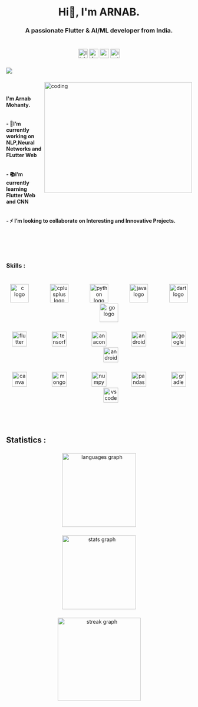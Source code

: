 <h1 align="center">Hi👋, I'm ARNAB.</h1>

###

<h3 align="center">A passionate Flutter & AI/ML developer from India.</h3>

###

<br clear="both">

<div align="center">
  <img src="https://img.shields.io/static/v1?message=LinkedIn&logo=linkedin&label=&color=0077B5&logoColor=white&labelColor=&style=for-the-badge" height="25" alt="linkedin logo"  />
  <img src="https://img.shields.io/static/v1?message=Discord&logo=discord&label=&color=7289DA&logoColor=white&labelColor=&style=for-the-badge" height="25" alt="discord logo"  />
  <img src="https://img.shields.io/static/v1?message=Gmail&logo=gmail&label=&color=D14836&logoColor=white&labelColor=&style=for-the-badge" height="25" alt="gmail logo"  />
  <img src="https://img.shields.io/static/v1?message=Instagram&logo=instagram&label=&color=E4405F&logoColor=white&labelColor=&style=for-the-badge" height="25" alt="instagram logo"  />
</div>

###

<div align="left">
  <img src="https://visitor-badge.laobi.icu/badge?page_id=arnabmohanty7803.arnabmohanty7803&left_color=red&right_color=aqua&left_text=VISITS"  />
</div>

###

<img align="right" alt="coding" height=300 width=400 src="https://cms.codigee.com/wp-content/uploads/2023/04/coding.gif">
<br>
<h4 align="left">I'm  Arnab Mohanty.<br><br><br>- 🔭I’m currently working on NLP,Neural Networks and FLutter Web<br><br><br>- 📚I’m currently learning Flutter Web and CNN<br><br><br>- ⚡ I’m looking to collaborate on Interesting and Innovative Projects.</h4>

###
<br><br><br>
<h3 align="left">Skills :</h3>

###

<br clear="both">

<div align="center">
  <img src="https://cdn.jsdelivr.net/gh/devicons/devicon/icons/c/c-original.svg" height="50" alt="c logo"  />
  <img width="50" />
  <img src="https://cdn.jsdelivr.net/gh/devicons/devicon/icons/cplusplus/cplusplus-original.svg" height="50" alt="cplusplus logo"  />
  <img width="50" />
  <img src="https://cdn.jsdelivr.net/gh/devicons/devicon/icons/python/python-original.svg" height="50" alt="python logo"  />
  <img width="50" />
  <img src="https://cdn.jsdelivr.net/gh/devicons/devicon/icons/java/java-original.svg" height="50" alt="java logo"  />
  <img width="50" />
  <img src="https://cdn.jsdelivr.net/gh/devicons/devicon/icons/dart/dart-original.svg" height="50" alt="dart logo"  />
  <img width="50" />
  <img src="https://cdn.jsdelivr.net/gh/devicons/devicon/icons/go/go-original.svg" height="50" alt="go logo"  />
</div>

###

<div align="center">
  <img src="https://skillicons.dev/icons?i=flutter" height="40" alt="flutter logo"  />
  <img width="60" />
  <img src="https://cdn.jsdelivr.net/gh/devicons/devicon/icons/tensorflow/tensorflow-original.svg" height="40" alt="tensorflow logo"  />
  <img width="60" />
  <img src="https://cdn.jsdelivr.net/gh/devicons/devicon/icons/anaconda/anaconda-original.svg" height="40" alt="anaconda logo"  />
  <img width="60" />
  <img src="https://cdn.jsdelivr.net/gh/devicons/devicon/icons/androidstudio/androidstudio-original.svg" height="40" alt="androidstudio logo"  />
  <img width="60" />
  <img src="https://cdn.jsdelivr.net/gh/devicons/devicon/icons/googlecloud/googlecloud-original.svg" height="40" alt="googlecloud logo"  />
  <img width="60" />
  <img src="https://cdn.jsdelivr.net/gh/devicons/devicon/icons/android/android-original.svg" height="40" alt="android logo"  />
</div>

###

<div align="center">
  <img src="https://cdn.jsdelivr.net/gh/devicons/devicon/icons/canva/canva-original.svg" height="40" alt="canva logo"  />
  <img width="60" />
  <img src="https://cdn.jsdelivr.net/gh/devicons/devicon/icons/mongodb/mongodb-original.svg" height="40" alt="mongodb logo"  />
  <img width="60" />
  <img src="https://cdn.jsdelivr.net/gh/devicons/devicon/icons/numpy/numpy-original.svg" height="40" alt="numpy logo"  />
  <img width="60" />
  <img src="https://cdn.jsdelivr.net/gh/devicons/devicon/icons/pandas/pandas-original.svg" height="40" alt="pandas logo"  />
  <img width="60" />
  <img src="https://cdn.jsdelivr.net/gh/devicons/devicon/icons/gradle/gradle-plain.svg" height="40" alt="gradle logo"  />
  <img width="60" />
  <img src="https://cdn.jsdelivr.net/gh/devicons/devicon/icons/vscode/vscode-original.svg" height="40" alt="vscode logo"  />
</div>

###

<br><br>
<h2 align="left">Statistics :</h2>

###

<div align="center">
  <img src="https://github-readme-stats.vercel.app/api/top-langs?username=arnabmohanty7803&locale=en&hide_title=false&layout=compact&card_width=320&langs_count=5&theme=radical&hide_border=false&order=2&custom_title=Languages:" height="200" alt="languages graph"  />
</div>

###

<div align="center">
  <img src="https://github-readme-stats.vercel.app/api?username=arnabmohanty7803&hide_title=false&hide_rank=false&show_icons=true&include_all_commits=true&count_private=true&disable_animations=false&theme=radical&locale=en&hide_border=false&order=1&custom_title=STATS:" height="200" alt="stats graph"  />
</div>

###

<div align="center">
  <img src="https://streak-stats.demolab.com?user=arnabmohanty7803&locale=en&mode=daily&theme=radical&hide_border=false&border_radius=10&date_format=M j[, Y]&order=3" height="225" alt="streak graph"  />
</div>

###
